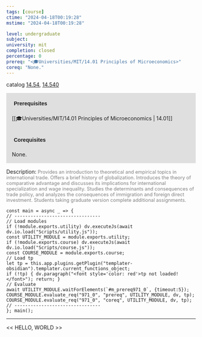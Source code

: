 ```yaml
---
tags: [course]
ctime: "2024-04-18T00:19:28"
mstime: "2024-04-18T00:19:28"

level: undergraduate
subject: 
university: mit
completion: closed
percentage: 0
prereq: "<🎓Universities/MIT/14.01 Principles of Microeconomics>"
coreq: "None."
---
```


catalog [14.54](http://student.mit.edu/catalog/m14b.html#14.54), [14.540](http://student.mit.edu/catalog/m14b.html#14.540)

<span style="display: block; padding: 15px; background-color: rgb(100, 100, 100, 0.2);"><font id="m_prereq971_0" style="display: block; font-family: Arial, sans-serif; font-weight: bold; padding: 5px">Prerequisites</font><br><span id="prereq971_0">[[🎓Universities/MIT/14.01 Principles of Microeconomics | 14.01]]</span></span>
<span style="display: block; padding: 15px; background-color: rgb(100, 100, 100, 0.2);"><font id="m_coreq971_0" style="display: block; font-family: Arial, sans-serif; font-weight: bold; padding: 5px">Corequisites</font><br><span id="coreq971_0">None.</span></span>

<font style="">Description:</font>
<font style="color: grey; font-size: 0.8rem;">Provides an introduction to theoretical and empirical topics in international trade. Offers a brief history of globalization. Introduces the theory of comparative advantage and discusses its implications for international specialization and wage inequality. Studies the determinants and consequences of trade policy, and analyzes the consequences of immigration and foreign direct investment. Students taking graduate version complete additional assignments.</font>

```dataviewjs
const main = async _ => {
// --------------------------------
// Load modules
if (!module.exports.utility) dv.executeJs(await dv.io.load("Scripts/utility.js"));
const UTILITY_MODULE = module.exports.utility;
if (!module.exports.course) dv.executeJs(await dv.io.load("Scripts/course.js"));
const COURSE_MODULE = module.exports.course;
// Load tp
let tp = this.app.plugins.getPlugin("templater-obsidian").templater.current_functions_object;
if (!tp) { dv.paragraph("<font style='color: red'>tp not loaded!</font>"); return; }
// Evaluate
await UTILITY_MODULE.waitForElements(`#m_prereq971_0`, {timeout:5});
COURSE_MODULE.evaluate_req("971_0", "prereq", UTILITY_MODULE, dv, tp);
COURSE_MODULE.evaluate_req("971_0", "coreq", UTILITY_MODULE, dv, tp);
// --------------------------------
}; main();
```

---

<< HELLO, WORLD >>
